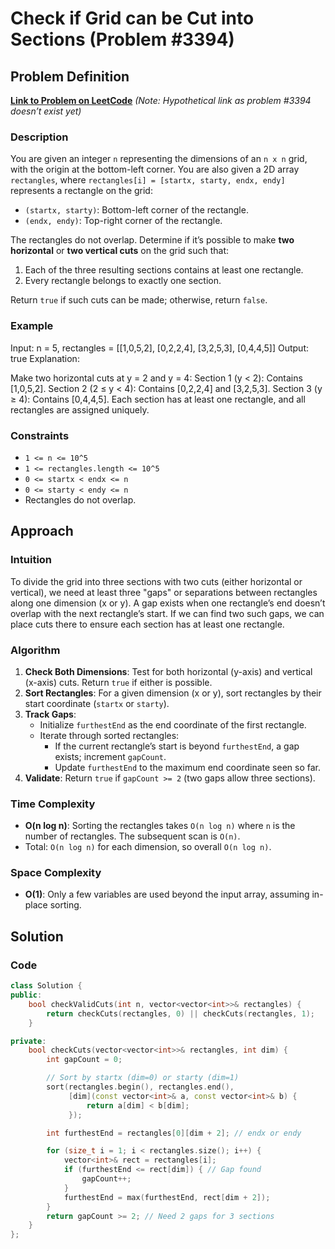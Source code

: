 # Check if Grid can be Cut into Sections (Problem #3394)

## Problem Definition

**[Link to Problem on LeetCode](https://leetcode.com/problems/check-if-grid-can-be-cut-into-sections/)** *(Note: Hypothetical link as problem #3394 doesn’t exist yet)*

### Description
You are given an integer `n` representing the dimensions of an `n x n` grid, with the origin at the bottom-left corner. You are also given a 2D array `rectangles`, where `rectangles[i] = [startx, starty, endx, endy]` represents a rectangle on the grid:
- `(startx, starty)`: Bottom-left corner of the rectangle.
- `(endx, endy)`: Top-right corner of the rectangle.

The rectangles do not overlap. Determine if it’s possible to make **two horizontal** or **two vertical cuts** on the grid such that:
1. Each of the three resulting sections contains at least one rectangle.
2. Every rectangle belongs to exactly one section.

Return `true` if such cuts can be made; otherwise, return `false`.

### Example
Input: n = 5, rectangles = [[1,0,5,2], [0,2,2,4], [3,2,5,3], [0,4,4,5]]
Output: true
Explanation:

Make two horizontal cuts at y = 2 and y = 4:
Section 1 (y < 2): Contains [1,0,5,2].
Section 2 (2 ≤ y < 4): Contains [0,2,2,4] and [3,2,5,3].
Section 3 (y ≥ 4): Contains [0,4,4,5].
Each section has at least one rectangle, and all rectangles are assigned uniquely.


### Constraints
- `1 <= n <= 10^5`
- `1 <= rectangles.length <= 10^5`
- `0 <= startx < endx <= n`
- `0 <= starty < endy <= n`
- Rectangles do not overlap.

## Approach

### Intuition
To divide the grid into three sections with two cuts (either horizontal or vertical), we need at least three "gaps" or separations between rectangles along one dimension (x or y). A gap exists when one rectangle’s end doesn’t overlap with the next rectangle’s start. If we can find two such gaps, we can place cuts there to ensure each section has at least one rectangle.

### Algorithm
1. **Check Both Dimensions**: Test for both horizontal (y-axis) and vertical (x-axis) cuts. Return `true` if either is possible.
2. **Sort Rectangles**: For a given dimension (x or y), sort rectangles by their start coordinate (`startx` or `starty`).
3. **Track Gaps**:
   - Initialize `furthestEnd` as the end coordinate of the first rectangle.
   - Iterate through sorted rectangles:
     - If the current rectangle’s start is beyond `furthestEnd`, a gap exists; increment `gapCount`.
     - Update `furthestEnd` to the maximum end coordinate seen so far.
4. **Validate**: Return `true` if `gapCount >= 2` (two gaps allow three sections).

### Time Complexity
- **O(n log n)**: Sorting the rectangles takes `O(n log n)` where `n` is the number of rectangles. The subsequent scan is `O(n)`.
- Total: `O(n log n)` for each dimension, so overall `O(n log n)`.

### Space Complexity
- **O(1)**: Only a few variables are used beyond the input array, assuming in-place sorting.

## Solution

### Code
```cpp
class Solution {
public:
    bool checkValidCuts(int n, vector<vector<int>>& rectangles) {
        return checkCuts(rectangles, 0) || checkCuts(rectangles, 1);
    }

private:
    bool checkCuts(vector<vector<int>>& rectangles, int dim) {
        int gapCount = 0;

        // Sort by startx (dim=0) or starty (dim=1)
        sort(rectangles.begin(), rectangles.end(),
             [dim](const vector<int>& a, const vector<int>& b) {
                 return a[dim] < b[dim];
             });

        int furthestEnd = rectangles[0][dim + 2]; // endx or endy

        for (size_t i = 1; i < rectangles.size(); i++) {
            vector<int>& rect = rectangles[i];
            if (furthestEnd <= rect[dim]) { // Gap found
                gapCount++;
            }
            furthestEnd = max(furthestEnd, rect[dim + 2]);
        }
        return gapCount >= 2; // Need 2 gaps for 3 sections
    }
};
